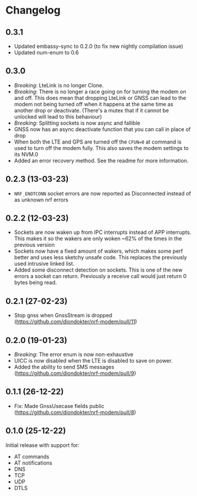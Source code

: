 # Changelog

## 0.3.1

- Updated embassy-sync to 0.2.0 (to fix new nightly compilation issue)
- Updated num-enum to 0.6

## 0.3.0

- *Breaking*: LteLink is no longer Clone.
- *Breaking*: There is no longer a race going on for turning the modem on and off.
  This does mean that dropping LteLink or GNSS can lead to the modem not being turned off when it happens at the same time as another drop or deactivate.
  (There's a mutex that if it cannot be unlocked will lead to this behaviour)
- *Breaking*: Splitting sockets is now async and fallible
- GNSS now has an async deactivate function that you can call in place of drop
- When both the LTE and GPS are turned off the `CFUN=0` at command is used to turn off the modem fully.
  This also saves the modem settings to its NVM.0
- Added an error recovery method. See the readme for more information.

## 0.2.3 (13-03-23)

- `NRF_ENOTCONN` socket errors are now reported as Disconnected instead of as unknown nrf errors

## 0.2.2 (12-03-23)

- Sockets are now waken up from IPC interrupts instead of APP interrupts. This makes it so the wakers are only woken ~62% of the times in the previous version
- Sockets now have a fixed amount of wakers, which makes some perf better and uses less sketchy unsafe code. This replaces the previously used intrusive linked list.
- Added some disconnect detection on sockets. This is one of the new errors a socket can return. Previously a receive call would just return 0 bytes being read.

## 0.2.1 (27-02-23)

- Stop gnss when GnssStream is dropped (https://github.com/diondokter/nrf-modem/pull/11)

## 0.2.0 (19-01-23)

- *Breaking*: The error enum is now non-exhaustive
- UICC is now disabled when the LTE is disabled to save on power.
- Added the ability to send SMS messages (https://github.com/diondokter/nrf-modem/pull/9)

## 0.1.1 (26-12-22)

- Fix: Made GnssUsecase fields public (https://github.com/diondokter/nrf-modem/pull/8)

## 0.1.0 (25-12-22)

Initial release with support for:
- AT commands
- AT notifications
- DNS
- TCP
- UDP
- DTLS
